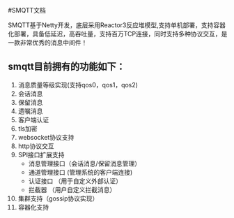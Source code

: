 #SMQTT文档

SMQTT基于Netty开发，底层采用Reactor3反应堆模型,支持单机部署，支持容器化部署，具备低延迟，高吞吐量，支持百万TCP连接，同时支持多种协议交互，是一款非常优秀的消息中间件！

## smqtt目前拥有的功能如下：

1.  消息质量等级实现(支持qos0，qos1，qos2)
2.  会话消息
3.  保留消息
4.  遗嘱消息
5.  客户端认证
6.  tls加密
7.  websocket协议支持
8.  http协议交互
9.  SPI接口扩展支持
    - 消息管理接口（会话消息/保留消息管理）
    - 通道管理接口 (管理系统的客户端连接)
    - 认证接口 （用于自定义外部认证）
    - 拦截器  （用户自定义拦截消息）
10. 集群支持（gossip协议实现）
11. 容器化支持 


